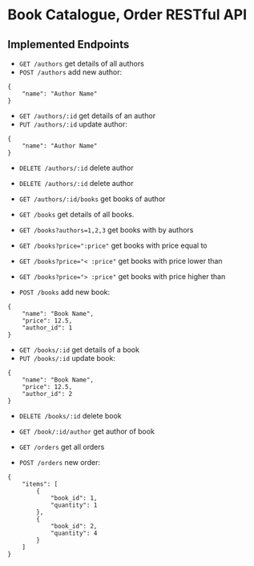 # Book Catalogue, Order RESTful API

## Implemented Endpoints
- `GET /authors` get details of all authors
- `POST /authors` add new author:

```
{
    "name": "Author Name"
}
```

- `GET /authors/:id` get details of an author
- `PUT /authors/:id` update author:

```
{
    "name": "Author Name"
}
```

- `DELETE /authors/:id` delete author
- `DELETE /authors/:id` delete author
- `GET /authors/:id/books` get books of author


- `GET /books` get details of all books. 
- `GET /books?authors=1,2,3` get books with by authors
- `GET /books?price=":price"` get books with price equal to <price>
- `GET /books?price="< :price"` get books with price lower than <price>
- `GET /books?price="> :price"` get books with price higher than <price>
- `POST /books` add new book:

```
{
    "name": "Book Name",
    "price": 12.5,
    "author_id": 1
}
```

- `GET /books/:id` get details of a book
- `PUT /books/:id` update book:

```
{
    "name": "Book Name",
    "price": 12.5,
    "author_id": 2
}
```

- `DELETE /books/:id` delete book
- `GET /book/:id/author` get author of book


- `GET /orders` get all orders
- `POST /orders` new order:
```
{
    "items": [
        {
            "book_id": 1,
            "quantity": 1
        },
        {
            "book_id": 2,
            "quantity": 4
        }
    ]
}
```